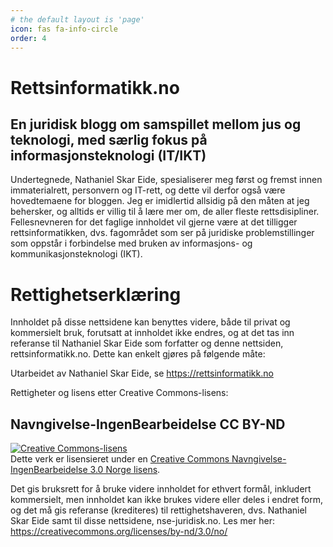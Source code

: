 ```yaml
---
# the default layout is 'page'
icon: fas fa-info-circle
order: 4
---
```


# Rettsinformatikk.no

## En juridisk blogg om samspillet mellom jus og teknologi, med særlig fokus på informasjonsteknologi (IT/IKT)

Undertegnede, Nathaniel Skar Eide, spesialiserer meg først og fremst innen immaterialrett, personvern og IT-rett, og dette vil derfor også være hovedtemaene for bloggen. Jeg er imidlertid allsidig på den måten at jeg behersker, og alltids er villig til å lære mer om, de aller fleste rettsdisipliner. Fellesnevneren for det faglige innholdet vil gjerne være at det tilligger rettsinformatikken, dvs. fagområdet som ser på juridiske problemstillinger som oppstår i forbindelse med bruken av informasjons- og kommunikasjonsteknologi (IKT). 

# Rettighetserklæring

Innholdet på disse nettsidene kan benyttes videre, både til privat og kommersielt bruk, forutsatt at innholdet ikke endres, og at det tas inn referanse til Nathaniel Skar Eide som forfatter og denne nettsiden, rettsinformatikk.no. Dette kan enkelt gjøres på følgende måte:

Utarbeidet av Nathaniel Skar Eide, se https://rettsinformatikk.no

Rettigheter og lisens etter Creative Commons-lisens: 

## Navngivelse-IngenBearbeidelse CC BY-ND

<a rel="license" href="http://creativecommons.org/licenses/by-nd/3.0/no/"><img alt="Creative Commons-lisens" style="border-width:0" src="https://i.creativecommons.org/l/by-nd/3.0/no/88x31.png" /></a><br />Dette verk er lisensieret under en <a rel="license" href="http://creativecommons.org/licenses/by-nd/3.0/no/">Creative Commons Navngivelse-IngenBearbeidelse 3.0 Norge lisens</a>.

Det gis bruksrett for å bruke videre innholdet for ethvert formål, inkludert kommersielt, men innholdet kan ikke brukes videre eller deles i endret form, og det må gis referanse (krediteres) til rettighetshaveren, dvs. Nathaniel Skar Eide samt til disse nettsidene, nse-juridisk.no. Les mer her: https://creativecommons.org/licenses/by-nd/3.0/no/  
